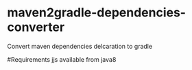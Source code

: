 # maven2gradle-dependencies-converter
Convert maven dependencies delcaration to gradle


#Requirements
jjs available from java8
